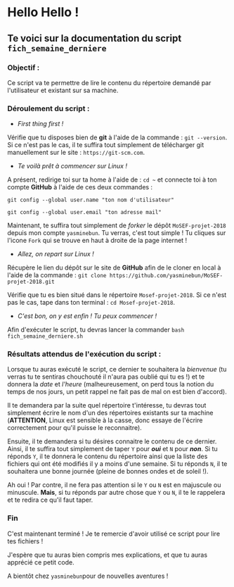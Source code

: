 # Hello Hello ! 
## Te voici sur la documentation du script `fich_semaine_derniere`

### Objectif : 
Ce script va te permettre de lire le contenu du répertoire demandé par l'utilisateur et existant sur sa machine.


### Déroulement du script : 

* *First thing first !*

Vérifie que tu disposes bien de **git** à l'aide de la commande : `git --version`. Si ce n'est pas le cas, il te suffira tout simplement de télécharger git manuellement sur le site : `https://git-scm.com`.


* *Te voilà prêt à commencer sur Linux !*

A présent, redirige toi sur ta home à l'aide de : `cd ~` et connecte toi à ton compte **GitHub** à l'aide de ces deux commandes : 

 `git config --global user.name "ton nom d'utilisateur"`

 `git config --global user.email "ton adresse mail"`

Maintenant, te suffira tout simplement de *forker* le dépôt `MoSEF-projet-2018` depuis mon compte `yasminebun`. Tu verras, c'est tout simple ! Tu cliques sur l'icone `Fork` qui se trouve en haut à droite de la page internet !

* *Allez, on repart sur Linux !*

Récupère le lien du dépôt sur le site de **GitHub** afin de le cloner en local à l'aide de la commande : `git clone https://github.com/yasminebun/MoSEF-projet-2018.git`

Vérifie que tu es bien situé dans le répertoire `Mosef-projet-2018`. Si ce n'est pas le cas, tape dans ton terminal : `cd Mosef-projet-2018`. 

* *C'est bon, on y est enfin ! Tu peux commencer !*

Afin d'exécuter le script, tu devras lancer la commander `bash fich_semaine_derniere.sh`


### Résultats attendus de l'exécution du script : 

Lorsque tu auras exécuté le script, ce dernier te souhaitera la *bienvenue* (tu verras tu te sentiras chouchouté il n'aura pas oublié qui tu es !) et te donnera la *date* et *l'heure* (malheureusement, on perd tous la notion du temps de nos jours, un petit rappel ne fait pas de mal on est bien d'accord).

Il te demandera par la suite quel répertoire t'intéresse, tu devras tout simplement écrire le nom d'un des répertoires existants sur ta machine (**ATTENTION**, Linux est sensible à la casse, donc essaye de l'écrire correctement pour qu'il puisse le reconnaitre).  

Ensuite, il te demandera si tu désires connaitre le contenu de ce dernier. Ainsi, il te suffira tout simplement de taper `Y` pour ***oui*** et `N` pour ***non***. Si tu réponds `Y`, il te donnera le contenu du répertoire ainsi que la liste des fichiers qui ont été modifiés il y a moins d'une semaine. Si tu réponds `N`, il te souhaitera une bonne journée (pleine de bonnes ondes et de soleil !).

Ah oui ! Par contre, il ne fera pas attention si le `Y` ou `N` est en majuscule ou minuscule. **Mais**, si tu réponds par autre chose que `Y` ou `N`, il te le rappelera et te redira ce qu'il faut taper.


### Fin
C'est maintenant terminé ! Je te remercie d'avoir utilisé ce script pour lire tes fichiers ! 
 
J'espère que tu auras bien compris mes explications, et que tu auras apprécié ce petit code.

A bientôt chez `yasminebun`pour de nouvelles aventures ! 
 

